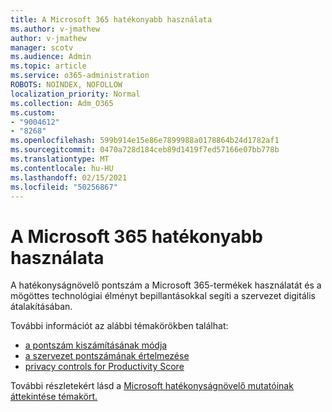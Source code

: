 ```yaml
---
title: A Microsoft 365 hatékonyabb használata
ms.author: v-jmathew
author: v-jmathew
manager: scotv
ms.audience: Admin
ms.topic: article
ms.service: o365-administration
ROBOTS: NOINDEX, NOFOLLOW
localization_priority: Normal
ms.collection: Adm_O365
ms.custom:
- "9004612"
- "8268"
ms.openlocfilehash: 599b914e15e86e7899988a0178864b24d1782af1
ms.sourcegitcommit: 0470a728d184ceb89d1419f7ed57166e07bb778b
ms.translationtype: MT
ms.contentlocale: hu-HU
ms.lasthandoff: 02/15/2021
ms.locfileid: "50256867"
---
```

# <a name="help-improve-microsoft-365-productivity"></a>A Microsoft 365 hatékonyabb használata

A hatékonyságnövelő pontszám a Microsoft 365-termékek használatát és a mögöttes technológiai élményt bepillantásokkal segíti a szervezet digitális átalakításában.

További információt az alábbi témakörökben találhat:

- [a pontszám kiszámításának módja](https://docs.microsoft.com/microsoft-365/admin/productivity/productivity-score)
- [a szervezet pontszámának értelmezése](https://docs.microsoft.com/microsoft-365/admin/productivity/productivity-score)
- [privacy controls for Productivity Score](https://docs.microsoft.com/microsoft-365/admin/productivity/privacy)

További részletekért lásd a [Microsoft hatékonyságnövelő mutatóinak áttekintése témakört.](https://docs.microsoft.com/microsoft-365/admin/productivity/productivity-score)

